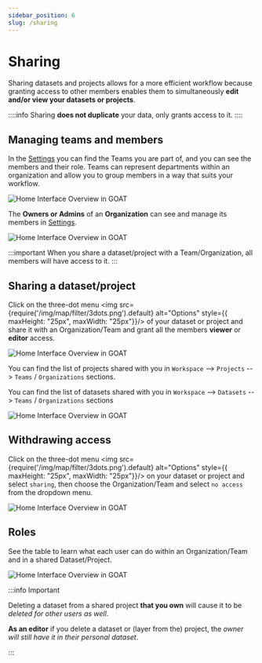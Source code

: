 ```yaml
---
sidebar_position: 6
slug: /sharing
---
```


# Sharing

Sharing datasets and projects allows for a more efficient workflow because granting access to other members enables them to simultaneously **edit and/or view your datasets or projects**. 

::::info
Sharing **does not duplicate** your data, only grants access to it.
::::

## **Managing teams and members**

In the [Settings](../workspace/settings.md) you can find the Teams you are part of, and you can see the members and their role. Teams can represent departments within an organization and allow you to group members in a way that suits your workflow.

<div style={{ display: 'flex', flexDirection: 'column', alignItems: 'center' }}>
  <img src={require('/img/sharing/sharing_teams.png').default} alt="Home Interface Overview in GOAT" style={{ maxHeight: "750px", maxWidth: "750px", objectFit: "cover"}}/>
</div>
<p> </p>

The <b>Owners or Admins</b> of an <b>Organization</b> can see and manage its members in [Settings](../workspace/settings.md).

<p> </p>
<div style={{ display: 'flex', flexDirection: 'column', alignItems: 'center' }}>
  <img src={require('/img/sharing/sharing_organization.png').default} alt="Home Interface Overview in GOAT" style={{ maxHeight: "750px", maxWidth: "750px", objectFit: "cover"}}/>
</div>
<p> </p>

:::important
When you share a dataset/project with a Team/Organization, all members will have access to it. 
:::


## **Sharing a dataset/project**
Click on the three-dot menu <img src={require('/img/map/filter/3dots.png').default} alt="Options" style={{ maxHeight: "25px", maxWidth: "25px"}}/> of your dataset or project and share it with an Organization/Team and grant all the members **viewer** or **editor** access. 

<p> </p>
<div style={{ display: 'flex', flexDirection: 'column', alignItems: 'center' }}>
  <img src={require('/img/sharing/sharing_access.png').default} alt="Home Interface Overview in GOAT" style={{ maxHeight: "750px", maxWidth: "750px", objectFit: "cover"}}/>
</div>
<p> </p>

<p>
You can find the list of projects shared with you in <code>Workspace</code> --> <code>Projects</code> --> <code>Teams</code> / <code>Organizations</code> sections.</p>
You can find the list of datasets shared with you in <code>Workspace</code> -->  <code>Datasets</code> --> <code>Teams</code> / <code>Organizations</code> sections

<p> </p>
<div style={{ display: 'flex', flexDirection: 'column', alignItems: 'center' }}>
  <img src={require('/img/sharing/sharing_teamsandorg.png').default} alt="Home Interface Overview in GOAT" style={{ maxHeight: "750px", maxWidth: "750px", objectFit: "cover"}}/>
</div>



## **Withdrawing access**

Click on the three-dot menu <img src={require('/img/map/filter/3dots.png').default} alt="Options" style={{ maxHeight: "25px", maxWidth: "25px"}}/> on your dataset or project and select <code>sharing</code>, then choose the Organization/Team and select <code>no access</code> from the dropdown menu. 

<p> </p>
<div style={{ display: 'flex', flexDirection: 'column', alignItems: 'center' }}>
  <img src={require('/img/sharing/sharing_whitdraw.png').default} alt="Home Interface Overview in GOAT" style={{ maxHeight: "500px", maxWidth: "500px", objectFit: "cover"}}/>
</div>

## **Roles**

See the table to learn what each user can do within an Organization/Team and in a shared Dataset/Project.

<p> </p>
<div style={{ display: 'flex', flexDirection: 'column', alignItems: 'center' }}>
  <img src={require('/img/sharing/sharing_roles_table.png').default} alt="Home Interface Overview in GOAT" style={{ maxHeight: "Auto", maxWidth: "Auto", objectFit: "cover"}}/>
</div>
<p> </p>

:::info Important

Deleting a dataset from a shared project **that you own** will cause it to be *deleted for other users as well*.

**As an editor** if you delete a dataset or (layer from the) project, the *owner will still have it in their personal dataset*.

:::